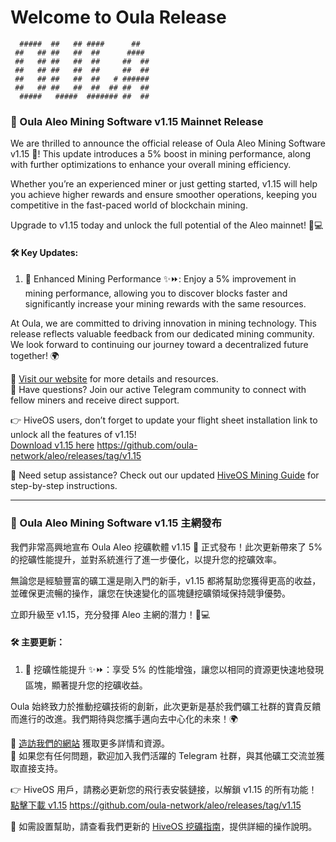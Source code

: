 # Welcome to Oula Release

```
  #####  ##   ## ####      ##    
 ##   ## ##   ##  ##      ####   
 ##   ## ##   ##  ##     ##  ##  
 ##   ## ##   ##  ##     ##  ##  
 ##   ## ##   ##  ##   # ######  
 ##   ## ##   ##  ##  ## ##  ##  
  #####   #####  ####### ##  ##
```

### 🚀 Oula Aleo Mining Software v1.15 Mainnet Release

We are thrilled to announce the official release of Oula Aleo Mining Software v1.15 🎉! This update introduces a 5% boost in mining performance, along with further optimizations to enhance your overall mining efficiency.

Whether you’re an experienced miner or just getting started, v1.15 will help you achieve higher rewards and ensure smoother operations, keeping you competitive in the fast-paced world of blockchain mining.

Upgrade to v1.15 today and unlock the full potential of the Aleo mainnet! 💪💻

#### 🛠️ Key Updates:
1. 🚀 Enhanced Mining Performance ✨⏩: Enjoy a 5% improvement in mining performance, allowing you to discover blocks faster and significantly increase your mining rewards with the same resources.

At Oula, we are committed to driving innovation in mining technology. This release reflects valuable feedback from our dedicated mining community. We look forward to continuing our journey toward a decentralized future together! 🌍

🔗 [Visit our website](https://oula.network) for more details and resources.  
💬 Have questions? Join our active Telegram community to connect with fellow miners and receive direct support.

👉 HiveOS users, don’t forget to update your flight sheet installation link to unlock all the features of v1.15!  
[Download v1.15 here](https://oula-hiveos.oss-ap-southeast-1.aliyuncs.com/oulapool-v1.15.tar.gz)
https://github.com/oula-network/aleo/releases/tag/v1.15

📖 Need setup assistance? Check out our updated [HiveOS Mining Guide](https://oula-faq.gitbook.io/zh/v/en/start-mining/publish-your-docs-1) for step-by-step instructions.

---

### 🚀 Oula Aleo Mining Software v1.15 主網發布

我們非常高興地宣布 Oula Aleo 挖礦軟體 v1.15 🎉 正式發布！此次更新帶來了 5% 的挖礦性能提升，並對系統進行了進一步優化，以提升您的挖礦效率。

無論您是經驗豐富的礦工還是剛入門的新手，v1.15 都將幫助您獲得更高的收益，並確保更流暢的操作，讓您在快速變化的區塊鏈挖礦領域保持競爭優勢。

立即升級至 v1.15，充分發揮 Aleo 主網的潛力！💪💻

#### 🛠️ 主要更新：
1. 🚀 挖礦性能提升 ✨⏩：享受 5% 的性能增強，讓您以相同的資源更快速地發現區塊，顯著提升您的挖礦收益。

Oula 始終致力於推動挖礦技術的創新，此次更新是基於我們礦工社群的寶貴反饋而進行的改進。我們期待與您攜手邁向去中心化的未來！🌍

🔗 [造訪我們的網站](https://oula.network) 獲取更多詳情和資源。  
💬 如果您有任何問題，歡迎加入我們活躍的 Telegram 社群，與其他礦工交流並獲取直接支持。

👉 HiveOS 用戶，請務必更新您的飛行表安裝鏈接，以解鎖 v1.15 的所有功能！  
[點擊下載 v1.15](https://oula-hiveos.oss-ap-southeast-1.aliyuncs.com/oulapool-v1.15.tar.gz)
https://github.com/oula-network/aleo/releases/tag/v1.15

📖 如需設置幫助，請查看我們更新的 [HiveOS 挖礦指南](https://oula-faq.gitbook.io/zh/v/en/start-mining/publish-your-docs-1)，提供詳細的操作說明。
